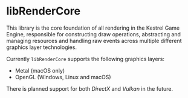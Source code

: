 # libRenderCore

This library is the core foundation of all rendering in the Kestrel Game 
Engine, responsible for constructing draw operations, abstracting and
managing resources and handling raw events across multiple different
graphics layer technologies.

Currently `libRenderCore` supports the following graphics layers:

- Metal (macOS only)
- OpenGL (Windows, Linux and macOS)

There is planned support for both _DirectX_ and _Vulkan_ in the future.
